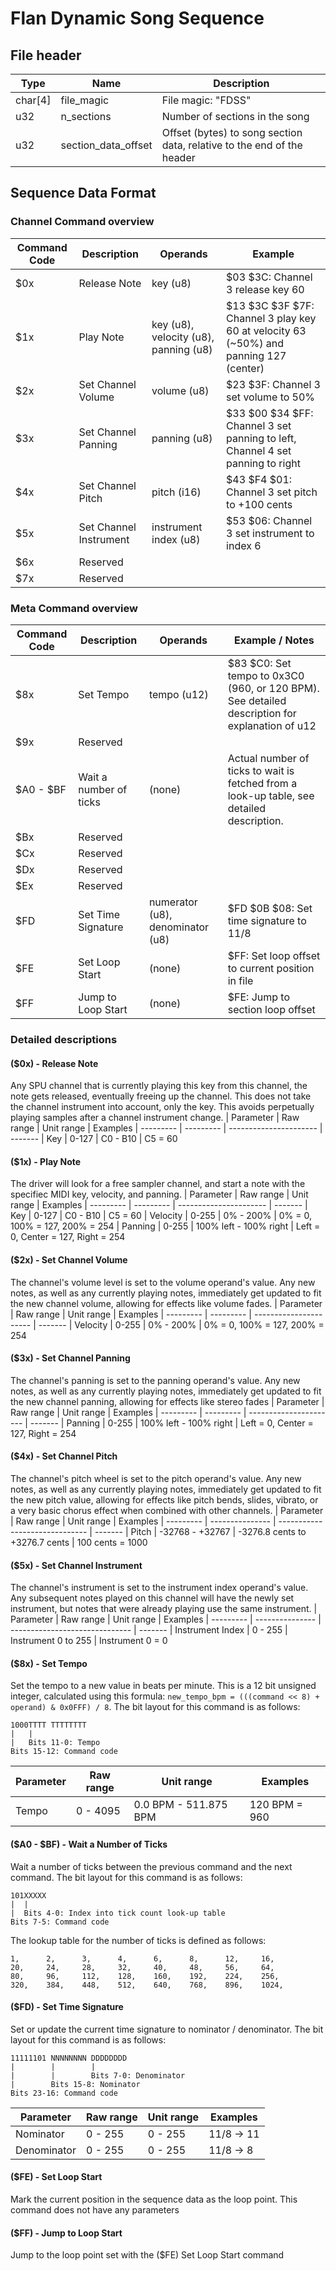 # Flan Dynamic Song Sequence
## File header
| Type    | Name                      | Description                                                            |
| ------- | ------------------------- | ---------------------------------------------------------------------- |
| char[4] | file_magic                | File magic: "FDSS"                                                     |
| u32     | n_sections                | Number of sections in the song                                         |
| u32     | section_data_offset       | Offset (bytes) to song section data, relative to the end of the header |

## Sequence Data Format
### Channel Command overview
| Command Code | Description            | Operands                              | Example |
| ------------ | ---------------------- | ------------------------------------- |------------------------------------------------------------------------------------------ |
| \$0x          | Release Note           | key (u8)                              | \$03 \$3C: Channel 3 release key 60                                                        |
| \$1x          | Play Note              | key (u8), velocity (u8), panning (u8) | \$13 \$3C \$3F \$7F: Channel 3 play key 60 at velocity 63 (~50%) and panning 127 (center)     |
| \$2x          | Set Channel Volume     | volume (u8)                           | \$23 \$3F: Channel 3 set volume to 50%                                                     |
| \$3x          | Set Channel Panning    | panning (u8)                          | \$33 \$00 \$34 \$FF: Channel 3 set panning to left, Channel 4 set panning to right           |
| \$4x          | Set Channel Pitch      | pitch (i16)                           | \$43 \$F4 \$01: Channel 3 set pitch to +100 cents                                           |
| \$5x          | Set Channel Instrument | instrument index (u8)                 | \$53 \$06: Channel 3 set instrument to index 6                                             |
| \$6x          | Reserved               |                                       |                                                                                          |
| \$7x          | Reserved               |                                       |                                                                                          |

### Meta Command overview
| Command Code  | Description            | Operands                                                  | Example / Notes
| ------------- | ---------------------- | --------------------------------------------------------- | ------------------------------------
| \$8x          | Set Tempo              | tempo (u12) | \$83 \$C0: Set tempo to 0x3C0 (960, or 120 BPM). See detailed description for explanation of u12
| \$9x          | Reserved               |
| \$A0 - $BF    | Wait a number of ticks | (none) | Actual number of ticks to wait is fetched from a look-up table, see detailed description.
| \$Bx          | Reserved               |
| \$Cx          | Reserved               |
| \$Dx          | Reserved               |
| \$Ex          | Reserved               |
| \$FD          | Set Time Signature     | numerator (u8), denominator (u8) | \$FD \$0B \$08: Set time signature to 11/8
| \$FE          | Set Loop Start         | (none) | $FF: Set loop offset to current position in file
| \$FF          | Jump to Loop Start     | (none) | $FE: Jump to section loop offset

### Detailed descriptions
#### ($0x) - Release Note
Any SPU channel that is currently playing this key from this channel, the note gets released, eventually freeing up the channel. This does not take the channel instrument into account, only the key. This avoids perpetually playing samples after a channel instrument change.
| Parameter | Raw range | Unit range             | Examples
| --------- | --------- | ---------------------- | -------
| Key       | 0-127     | C0 - B10               | C5 = 60

#### ($1x) - Play Note
The driver will look for a free sampler channel, and start a note with the specifiec MIDI key, velocity, and panning.
| Parameter | Raw range | Unit range             | Examples
| --------- | --------- | ---------------------- | -------
| Key       | 0-127     | C0 - B10               | C5 = 60
| Velocity  | 0-255     | 0% - 200%              | 0% = 0, 100% = 127, 200% = 254
| Panning   | 0-255     | 100% left - 100% right | Left = 0, Center = 127, Right = 254

#### ($2x) - Set Channel Volume
The channel's volume level is set to the volume operand's value. Any new notes, as well as any currently playing notes, immediately get updated to fit the new channel volume, allowing for effects like volume fades.
| Parameter | Raw range | Unit range             | Examples
| --------- | --------- | ---------------------- | -------
| Velocity  | 0-255     | 0% - 200%              | 0% = 0, 100% = 127, 200% = 254

#### ($3x) - Set Channel Panning
The channel's panning is set to the panning operand's value. Any new notes, as well as any currently playing notes, immediately get updated to fit the new channel panning, allowing for effects like stereo fades
| Parameter | Raw range | Unit range             | Examples
| --------- | --------- | ---------------------- | -------
| Panning   | 0-255     | 100% left - 100% right | Left = 0, Center = 127, Right = 254

#### ($4x) - Set Channel Pitch
The channel's pitch wheel is set to the pitch operand's value. Any new notes, as well as any currently playing notes, immediately get updated to fit the new pitch value, allowing for effects like pitch bends, slides, vibrato, or a very basic chorus effect when combined with other channels.
| Parameter | Raw range       | Unit range                     | Examples
| --------- | --------------- | ------------------------------ | -------
| Pitch     | -32768 - +32767 | -3276.8 cents to +3276.7 cents | 100 cents = 1000

#### ($5x) - Set Channel Instrument
The channel's instrument is set to the instrument index operand's value. Any subsequent notes played on this channel will have the newly set instrument, but notes that were already playing use the same instrument.
| Parameter | Raw range       | Unit range                     | Examples
| --------- | --------------- | ------------------------------ | -------
| Instrument Index | 0 - 255 | Instrument 0 to 255 | Instrument 0 = 0

#### ($8x) - Set Tempo
Set the tempo to a new value in beats per minute. This is a 12 bit unsigned integer, calculated using this formula: `new_tempo_bpm = (((command << 8) + operand) & 0x0FFF) / 8`. 
The bit layout for this command is as follows:
```
1000TTTT TTTTTTTT
|   |
|   Bits 11-0: Tempo
Bits 15-12: Command code
```
| Parameter | Raw range       | Unit range                     | Examples
| --------- | --------------- | ------------------------------ | -------
| Tempo     | 0 - 4095        | 0.0 BPM - 511.875 BPM          | 120 BPM = 960

#### (\$A0 - \$BF) - Wait a Number of Ticks
Wait a number of ticks between the previous command and the next command.
The bit layout for this command is as follows:
```
101XXXXX
|  |
|  Bits 4-0: Index into tick count look-up table
Bits 7-5: Command code
```
The lookup table for the number of ticks is defined as follows:
```
1,      2,      3,      4,      6,      8,      12,     16,
20,     24,     28,     32,     40,     48,     56,     64,
80,     96,     112,    128,    160,    192,    224,    256,
320,    384,    448,    512,    640,    768,    896,    1024,
```

#### ($FD) - Set Time Signature
Set or update the current time signature to nominator / denominator. 
The bit layout for this command is as follows:
```
11111101 NNNNNNNN DDDDDDDD
|        |        |
|        |        Bits 7-0: Denominator
|        Bits 15-8: Nominator
Bits 23-16: Command code
```
| Parameter   | Raw range      | Unit range                     | Examples
| ----------- | -------------- | ------------------------------ | -------
| Nominator   | 0 - 255        | 0 - 255          | 11/8 -> 11
| Denominator | 0 - 255        | 0 - 255          | 11/8 -> 8

#### ($FE) - Set Loop Start
Mark the current position in the sequence data as the loop point. This command does not have any parameters

#### ($FF) - Jump to Loop Start
Jump to the loop point set with the ($FE) Set Loop Start command